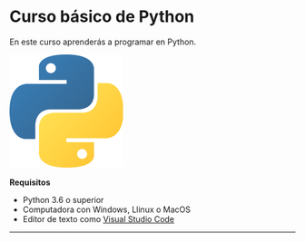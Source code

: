 # Curso básico de Python

En este curso aprenderás a programar en Python.

![Logo de Python](imagenes\logo-python.png)

**Requisitos**
- Python 3.6 o superior
- Computadora con Windows, Llinux o MacOS
- Editor de texto como [Visual Studio Code](https://code.visualstudio.com/)

-------------------------------------------------------


